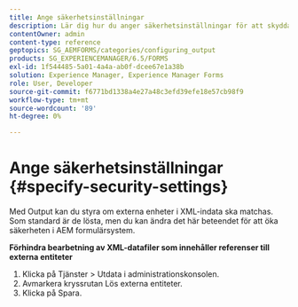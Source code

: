 ```yaml
---
title: Ange säkerhetsinställningar
description: Lär dig hur du anger säkerhetsinställningar för att skydda XML-datafiler. Säkerhetsinställningsfunktionen styr externa enheter i XML-indata.
contentOwner: admin
content-type: reference
geptopics: SG_AEMFORMS/categories/configuring_output
products: SG_EXPERIENCEMANAGER/6.5/FORMS
exl-id: 1f544485-5a01-4a4a-ab0f-dcee67e1a38b
solution: Experience Manager, Experience Manager Forms
role: User, Developer
source-git-commit: f6771bd1338a4e27a48c3efd39efe18e57cb98f9
workflow-type: tm+mt
source-wordcount: '89'
ht-degree: 0%

---
```


# Ange säkerhetsinställningar {#specify-security-settings}

Med Output kan du styra om externa enheter i XML-indata ska matchas. Som standard är de lösta, men du kan ändra det här beteendet för att öka säkerheten i AEM formulärsystem.

**Förhindra bearbetning av XML-datafiler som innehåller referenser till externa entiteter**

1. Klicka på Tjänster > Utdata i administrationskonsolen.
1. Avmarkera kryssrutan Lös externa entiteter.
1. Klicka på Spara.
